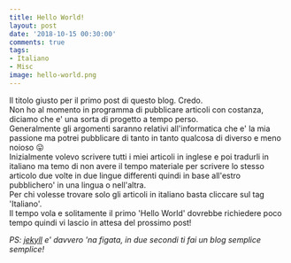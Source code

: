 ```yaml
---
title: Hello World!
layout: post
date: '2018-10-15 00:30:00'
comments: true
tags:
- Italiano
- Misc
image: hello-world.png
---
```


Il titolo giusto per il primo post di questo blog. Credo.  
Non ho al momento in programma di pubblicare articoli con costanza, diciamo che e' una sorta di progetto a tempo perso.  
Generalmente gli argomenti saranno relativi all'informatica che e' la mia passione ma potrei pubblicare di tanto in tanto qualcosa di diverso e meno noioso 😛  
Inizialmente volevo scrivere tutti i miei articoli in inglese e poi tradurli in italiano ma temo di non avere il tempo materiale per scrivere lo stesso articolo due volte in due lingue differenti quindi in base all'estro pubblichero' in una lingua o nell'altra.  
Per chi volesse trovare solo gli articoli in italiano basta cliccare sul tag 'Italiano'.  
Il tempo vola e solitamente il primo 'Hello World' dovrebbe richiedere poco tempo quindi vi lascio in attesa del prossimo post!

*PS: [jekyll][Jekyll] e' davvero 'na figata, in due secondi ti fai un blog semplice semplice!*

[jekyll]: http://jekyllrb.com/